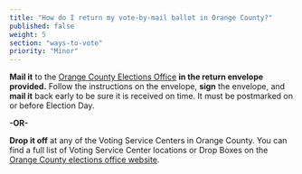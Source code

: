 ```yaml
---
title: "How do I return my vote-by-mail ballot in Orange County?"
published: false
weight: 5
section: "ways-to-vote"
priority: "Minor"
---
```


**Mail it** to the [Orange County Elections Office](#section-election-office-contact) **in the return envelope provided.** Follow the instructions on the envelope, **sign** the envelope, and **mail it** back early to be sure it is received on time. It must be postmarked on or before Election Day.  

**-OR-**  

**Drop it off** at any of the Voting Service Centers in Orange County. You can find a full list of Voting Service Center locations or Drop Boxes on the [Orange County elections office website](https://ocvote.maps.arcgis.com/apps/webappviewer/index.html?id=5c1a4a20bcff4d649a9b97a12e66c9f1).    
